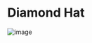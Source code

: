 # Diamond Hat

![image](https://github.com/RyanDanielWillis/dhat.github.io/assets/132403485/77e6cc38-a036-4094-83e8-9a6e1d9c6ebd)

